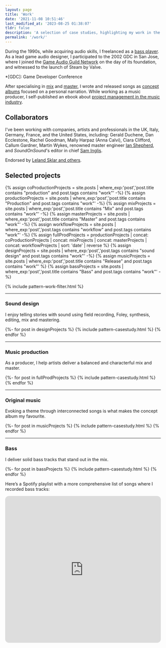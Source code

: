 ```yaml
---
layout: page
title: 'Work'
date: '2021-11-08 10:51:46'
last_modified_at: '2023-08-25 01:38:07'
tldr: false
description: 'A selection of case studies, highlighting my work in the audio industry, spanning three decades.'
permalink: '/work/'
---
```

During the 1990s, while acquiring audio skills, I freelanced as a [bass player](/blog/tag/bass/). As a lead game audio designer, I participated to the 2002 GDC in San Jose, where I joined the [Game Audio Guild Network](/work/sound-design/ruff-trigger-playstation2-game/#game-developer-conference-and-gang) on the day of its foundation, and witnessed to the launch of Steam by Valve.

*[GDC]: Game Developer Conference

After specialising in [mix](/blog/tag/mix/) and [master](/blog/tag/master/), I wrote and released songs as [concept albums](/blog/tag/original-music/) focused on a personal narration. While working as a music producer, I self-published an ebook about [project management in the music industry](/blog/project-management/).

## Collaborators

I've been working with companies, artists and professionals in the UK, Italy, Germany, France, and the United States, including: Gerald Duchene, Dan Ecclestone, Rachel Goodman, Mally Harpaz (Anna Calvi), Ciara Clifford, Callum Gardner, Martin Wykes, renowned master engineer [Ian Shepherd](https://productionadvice.co.uk/about/), and _SoundOnSound_'s editor in chief [Sam Inglis](https://www.soundonsound.com/author/sam-inglis).

Endorsed&nbsp;by [Leland Sklar and others](/work/endorsements/).

## Selected projects

{% assign coProductionProjects = site.posts | where_exp:'post','post.title contains "production" and post.tags contains "work"' -%}
{% assign productionProjects = site.posts | where_exp:'post','post.title contains "Production" and post.tags contains "work"' -%}
{% assign mixProjects = site.posts | where_exp:'post','post.title contains "Mix" and post.tags contains "work"' -%}
{% assign masterProjects = site.posts | where_exp:'post','post.title contains "Master" and post.tags contains "work"' -%}
{% assign workflowProjects = site.posts | where_exp:'post','post.tags contains "workflow" and post.tags contains "work"' -%}
{% assign fullProdProjects = productionProjects | concat: coProductionProjects | concat: mixProjects | concat: masterProjects | concat: workflowProjects | sort: 'date' | reverse %}
{% assign designProjects = site.posts | where_exp:'post','post.tags contains "sound design" and post.tags contains "work"' -%}
{% assign musicProjects = site.posts | where_exp:'post','post.title contains "Release" and post.tags contains "work"' %}
{% assign bassProjects = site.posts | where_exp:'post','post.title contains "Bass" and post.tags contains "work"' -%}

{% include pattern-work-filter.html %}

<hr>

<section class="case-studies h-feed">
	<h3 id="sound-design"><strong>Sound design</strong></h3>
	<p>I enjoy telling stories with sound using field recording, Foley, synthesis, editing, mix and mastering.</p>
	{%- for post in designProjects %}
	{% include pattern-casestudy.html %}
	{% endfor %}
</section>

<hr>

<section class="case-studies h-feed">
	<h3 id="music-production"><strong>Music production</strong></h3>
	<p>As a producer, I help artists deliver a balanced and characterful mix and master.</p>
	{%- for post in fullProdProjects %}
	{% include pattern-casestudy.html %}
	{% endfor %}
</section>

<hr>

<section class="case-studies h-feed">
	<h3 id="original-music"><strong>Original music</strong></h3>
	<p>Evoking a theme through interconnected songs is what makes the concept album my favourite.</p>
	{%- for post in musicProjects %}
	{% include pattern-casestudy.html %}
	{% endfor %}
</section>

<hr>

<section class="case-studies h-feed">
	<h3 id="bass"><strong>Bass</strong></h3>
	<p>I deliver solid bass tracks that stand out in the mix.</p>
	{%- for post in bassProjects %}
	{% include pattern-casestudy.html %}
	{% endfor %}
	<p>Here’s a Spotify playlist with a more comprehensive list of songs where I recorded bass tracks:</p>
	<iframe style="border-radius:12px" src="https://open.spotify.com/embed/playlist/1EC2Hm0xSywc5pITPMhuIA?utm_source=generator" width="100%" height="475" frameBorder="0" allowfullscreen="" allow="autoplay; clipboard-write; encrypted-media; fullscreen; picture-in-picture" loading="lazy"></iframe>
</section>